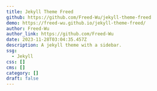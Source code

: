```yaml
---
title: Jekyll Theme Freed
github: https://github.com/Freed-Wu/jekyll-theme-freed
demo: https://freed-wu.github.io/jekyll-theme-freed/
author: Freed-Wu
author_link: https://github.com/Freed-Wu
date: 2023-11-28T03:04:35.457Z
description: A jekyll theme with a sidebar.
ssg:
  - Jekyll
css: []
cms: []
category: []
draft: false
---
```

